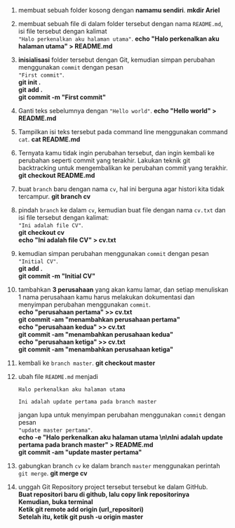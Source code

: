 1. membuat sebuah folder kosong dengan **namamu sendiri**. **mkdir Ariel**
2. membuat sebuah file di dalam folder tersebut dengan nama `README.md`, isi file tersebut dengan kalimat<br>`"Halo perkenalkan aku halaman utama"`. **echo "Halo perkenalkan aku halaman utama" > README.md**
3. **inisialisasi** folder tersebut dengan Git, kemudian simpan perubahan menggunakan `commit` dengan pesan<br>`"First commit"`. 
<br>**git init .<br>git add .<br>git commit -m "First commit"**
4. Ganti teks sebelumnya dengan `"Hello world"`. **echo "Hello world" > README.md**
5. Tampilkan isi teks tersebut pada command line menggunakan command `cat`. **cat README.md**
6. Ternyata kamu tidak ingin perubahan tersebut, dan ingin kembali ke perubahan seperti commit yang terakhir. Lakukan teknik git backtracking untuk mengembalikan ke perubahan commit yang terakhir. **git checkout README.md**
7. buat `branch` baru dengan nama `cv`, hal ini berguna agar histori kita tidak tercampur. **git branch cv**
8. pindah `branch` ke dalam `cv`, kemudian buat file dengan nama `cv.txt` dan isi file tersebut dengan kalimat:<br>`"Ini adalah file CV"`. <br>**git checkout cv<br>echo "Ini adalah file CV" > cv.txt**
9. kemudian simpan perubahan menggunakan `commit` dengan pesan<br>`"Initial CV"`. <br>**git add .<br>git commit -m "Initial CV"**
10. tambahkan **3 perusahaan** yang akan kamu lamar, dan setiap menuliskan 1 nama perusahaan kamu harus melakukan dokumentasi dan menyimpan perubahan menggunakan `commit`. <br>**echo "perusahaan pertama" >> cv.txt<br>git commit -am "menambahkan perusahaan pertama"<br>echo "perusahaan kedua" >> cv.txt<br>git commit -am "menambahkan perusahaan kedua"<br>echo "perusahaan ketiga" >> cv.txt<br>git commit -am "menambahkan perusahaan ketiga"**
  
11. kembali ke `branch master`. **git checkout master**
12. ubah file `README.md` menjadi
    ```
    Halo perkenalkan aku halaman utama

    Ini adalah update pertama pada branch master
    ```
    jangan lupa untuk menyimpan perubahan menggunakan `commit` dengan pesan<br>`"update master pertama"`. <br>**echo -e "Halo perkenalkan aku halaman utama \n\nIni adalah update pertama pada branch master" > README.md<br>git commit -am "update master pertama"**
13. gabungkan branch `cv` ke dalam branch `master` menggunakan perintah `git merge`. **git merge cv**
14. unggah Git Repository project tersebut tersebut ke dalam GitHub. <br>**Buat repositori baru di github, lalu copy link repositorinya<br>Kemudian, buka terminal<br>Ketik git remote add origin (url_repositori)<br>Setelah itu, ketik git push -u origin master**
